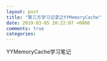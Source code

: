 ```yaml
---
layout: post
title: "第三方学习记录之YYMemoryCache"
date: 2019-03-05 20:22:07 +0800
comments: true
categories: 
---
```


YYMemoryCache学习笔记<!--more-->


